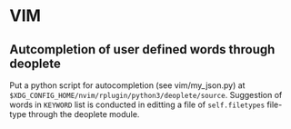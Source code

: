 # VIM
## Autcompletion of user defined words through deoplete
Put a python script for autocompletion (see vim/my\_json.py) at `$XDG_CONFIG_HOME/nvim/rplugin/python3/deoplete/source`.
Suggestion of words in `KEYWORD` list is conducted in editting a file of `self.filetypes` file-type through the deoplete module.


